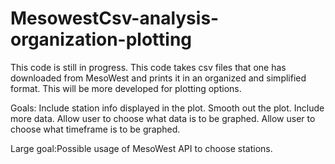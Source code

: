 # MesowestCsv-analysis-organization-plotting

This code is still in progress. This code takes csv files that one has downloaded from MesoWest and prints it in an organized and simplified format. This will be more developed for plotting options.

Goals: Include station info displayed in the plot. Smooth out the plot. Include more data. Allow user to choose what data is to be graphed. Allow user to choose what timeframe is to be graphed. 

Large goal:Possible usage of MesoWest API to choose stations.
